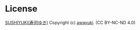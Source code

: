 # License

[SUSHIYUKI(寿司ゆき)](http://awayuki.net/sushiyuki/)
Copyright (c) [awayuki](https://github.com/awayuki). (CC BY-NC-ND 4.0)
